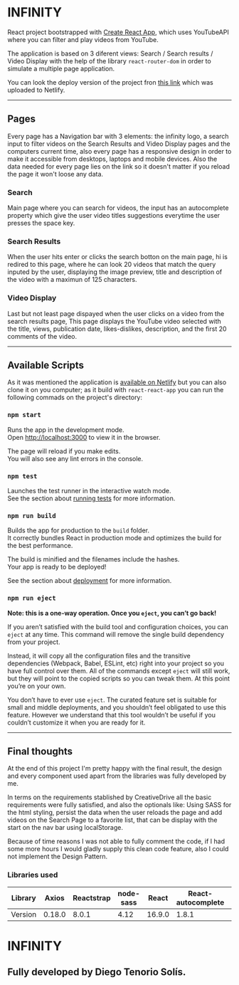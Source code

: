 # INFINITY

React project bootstrapped with [Create React App](https://github.com/facebook/create-react-app), which uses YouTubeAPI where you can filter and play videos from YouTube.

The application is based on 3 diferent views: Search / Search results / Video Display with the help of the library `react-router-dom` in order to simulate a multiple page application.

You can look the deploy version of the project fron [this link](https://frosty-stallman-f584d7.netlify.com/) which was uploaded to Netlify.

***

## Pages

Every page has a Navigation bar with 3 elements: the infinity logo, a search input to filter videos on the Search Results and Video Display pages and the computers current time, also every page has a responsive design in order to make it accessible from desktops, laptops and mobile devices.
Also the data needed for every page lies on the link so it doesn't matter if you reload the page it won't loose any data.
### Search

Main page where you can search for videos, the input has an autocomplete property which give the user video titles suggestions everytime the user presses the space key.
### Search Results

When the user hits enter or clicks the search botton on the main page, hi is redired to this page, where he can look 20 videos that match the query inputed by the user, displaying the image preview, title and description of the video with a maximun of 125 characters.

### Video Display

Last but not least page dispayed when the user clicks on a video from the search results page, This page displays the YouTube video selected with the title, views, publication date, likes-dislikes, description, and the first 20 comments of the video.

***

## Available Scripts

As it was mentioned the application is  [available on Netlify](https://frosty-stallman-f584d7.netlify.com/) but you can also clone it on you computer; as it build with `react-react-app` you can run the following commads on the project's directory:

### `npm start`

Runs the app in the development mode.<br>
Open [http://localhost:3000](http://localhost:3000) to view it in the browser.

The page will reload if you make edits.<br>
You will also see any lint errors in the console.

### `npm test`

Launches the test runner in the interactive watch mode.<br>
See the section about [running tests](https://facebook.github.io/create-react-app/docs/running-tests) for more information.

### `npm run build`

Builds the app for production to the `build` folder.<br>
It correctly bundles React in production mode and optimizes the build for the best performance.

The build is minified and the filenames include the hashes.<br>
Your app is ready to be deployed!

See the section about [deployment](https://facebook.github.io/create-react-app/docs/deployment) for more information.

### `npm run eject`

**Note: this is a one-way operation. Once you `eject`, you can’t go back!**

If you aren’t satisfied with the build tool and configuration choices, you can `eject` at any time. This command will remove the single build dependency from your project.

Instead, it will copy all the configuration files and the transitive dependencies (Webpack, Babel, ESLint, etc) right into your project so you have full control over them. All of the commands except `eject` will still work, but they will point to the copied scripts so you can tweak them. At this point you’re on your own.

You don’t have to ever use `eject`. The curated feature set is suitable for small and middle deployments, and you shouldn’t feel obligated to use this feature. However we understand that this tool wouldn’t be useful if you couldn’t customize it when you are ready for it.

***

## Final thoughts

At the end of this project I'm pretty happy with the final result, the design and every component used apart from the libraries was fully developed by me.

In terms on the requirements stablished by CreativeDrive all the basic requirements were fully satisfied, and also the optionals like: Using SASS for the html styling, persist the data when the user reloads the page and add videos on the Search Page to a favorite list, that can be display with the start on the nav bar using localStorage.

Because of time reasons I was not able to fully comment the code, if I had some more hours I would gladly supply this clean code feature, also I could not implement the Design Pattern.

### Libraries used

Library| Axios | Reactstrap 	| node-sass | React | React-autocomplete | React-dom | React-scripts
---------	|---------|---------|---------|---------|---------|---------|---------|
 Version    | 	0.18.0	| 	 8.0.1	| 		4.12	| 16.9.0 | 1.8.1 | 16.9.0 |3.1.1

 # INFINITY 
 ## Fully developed by Diego Tenorio Solís.



